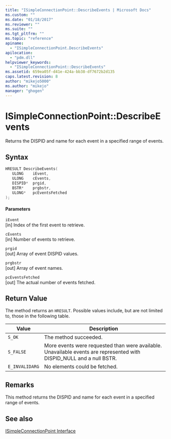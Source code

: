```yaml
---
title: "ISimpleConnectionPoint::DescribeEvents | Microsoft Docs"
ms.custom: ""
ms.date: "01/18/2017"
ms.reviewer: ""
ms.suite: ""
ms.tgt_pltfrm: ""
ms.topic: "reference"
apiname: 
  - "ISimpleConnectionPoint.DescribeEvents"
apilocation: 
  - "pdm.dll"
helpviewer_keywords: 
  - "ISimpleConnectionPoint::DescribeEvents"
ms.assetid: 659ea05f-d41e-424a-bb38-df7672b2d135
caps.latest.revision: 8
author: "mikejo5000"
ms.author: "mikejo"
manager: "ghogen"
---
```

# ISimpleConnectionPoint::DescribeEvents
Returns the DISPID and name for each event in a specified range of events.  
  
## Syntax  
  
```cpp
HRESULT DescribeEvents(  
   ULONG    iEvent,  
   ULONG    cEvents,  
   DISPID*  prgid,  
   BSTR*    prgbstr,  
   ULONG*   pcEventsFetched  
);  
```  
  
#### Parameters  
 `iEvent`  
 [in] Index of the first event to retrieve.  
  
 `cEvents`  
 [in] Number of events to retrieve.  
  
 `prgid`  
 [out] Array of event DISPID values.  
  
 `prgbstr`  
 [out] Array of event names.  
  
 `pcEventsFetched`  
 [out] The actual number of events fetched.  
  
## Return Value  
 The method returns an `HRESULT`. Possible values include, but are not limited to, those in the following table.  
  
|Value|Description|  
|-----------|-----------------|  
|`S_OK`|The method succeeded.|  
|`S_FALSE`|More events were requested than were available. Unavailable events are represented with DISPID_NULL and a null BSTR.|  
|`E_INVALIDARG`|No elements could be fetched.|  
  
## Remarks  
 This method returns the DISPID and name for each event in a specified range of events.  
  
## See also  
 [ISimpleConnectionPoint Interface](../../winscript/reference/isimpleconnectionpoint-interface.md)